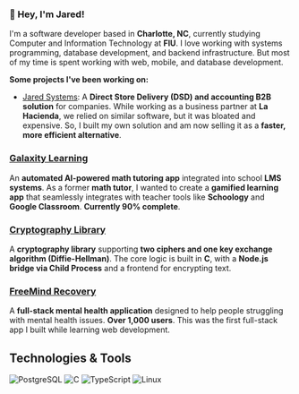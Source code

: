 ### 👋 Hey, I'm Jared!

I'm a software developer based in **Charlotte, NC**, currently studying Computer and Information Technology at **FIU**. I love working with systems programming, database development, and backend infrastructure. But most of my time is spent working with web, mobile, and database development.


**Some projects I've been working on:**

* [Jared Systems](https://your-link-here.com):  A **Direct Store Delivery (DSD) and accounting B2B solution** for companies. While working as a business partner at **La Hacienda**, we relied on similar software, but it was bloated and expensive. So, I built my own solution and am now selling it as a **faster, more efficient alternative**.

### [Galaxity Learning](https://your-link-here.com)  
An **automated AI-powered math tutoring app** integrated into school **LMS systems**. As a former **math tutor**, I wanted to create a **gamified learning app** that seamlessly integrates with teacher tools like **Schoology** and **Google Classroom**. **Currently 90% complete**.

### [Cryptography Library](https://your-link-here.com)  
A **cryptography library** supporting **two ciphers and one key exchange algorithm (Diffie-Hellman)**. The core logic is built in **C**, with a **Node.js bridge via Child Process** and a frontend for encrypting text.

### [FreeMind Recovery](https://your-link-here.com)  
A **full-stack mental health application** designed to help people struggling with mental health issues. **Over 1,000 users**. This was the first full-stack app I built while learning web development.

## Technologies & Tools  

![PostgreSQL](https://img.shields.io/badge/-PostgreSQL-31648C?style=for-the-badge&logo=postgresql&logoColor=white)
![C](https://img.shields.io/badge/-C-00599C?style=for-the-badge&logo=c&logoColor=white)
![TypeScript](https://img.shields.io/badge/-TypeScript-3178C6?style=for-the-badge&logo=typescript&logoColor=white)
![Linux](https://img.shields.io/badge/-Linux-FCC624?style=for-the-badge&logo=linux&logoColor=black)
